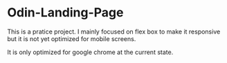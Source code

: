 # Odin-Landing-Page

This is a pratice project. I mainly focused on flex box to make it responsive but it is not yet optimized for mobile screens.

It is only optimized for google chrome at the current state.